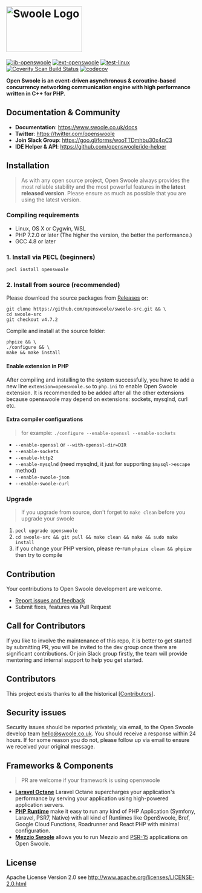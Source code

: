 <h1>
<img width="200" height="120" align=center alt="Swoole Logo" src="https://www.swoole.co.uk/images/swoole-logo.svg" />
</h1>

[![lib-openswoole](https://github.com/openswoole/swoole-src/workflows/lib-openswoole/badge.svg)](https://github.com/openswoole/swoole-src/actions?query=workflow%3Alib-openswoole)
[![ext-openswoole](https://github.com/openswoole/swoole-src/workflows/ext-openswoole/badge.svg)](https://github.com/openswoole/swoole-src/actions?query=workflow%3Aext-openswoole)
[![test-linux](https://github.com/openswoole/swoole-src/workflows/test-linux/badge.svg)](https://github.com/openswoole/swoole-src/actions?query=workflow%3Atest-linux)
[![Coverity Scan Build Status](https://scan.coverity.com/projects/23970/badge.svg)](https://scan.coverity.com/projects/open-swoole-src)
[![codecov](https://codecov.io/gh/openswoole/swoole-src/branch/master/graph/badge.svg)](https://codecov.io/gh/openswoole/swoole-src)

**Open Swoole is an event-driven asynchronous & coroutine-based concurrency networking communication engine with high performance written in C++ for PHP.**

## Documentation & Community

+ __Documentation__: <https://www.swoole.co.uk/docs>
+ __Twitter__: <https://twitter.com/openswoole>
+ __Join Slack Group__: <https://goo.gl/forms/wooTTDmhbu30x4qC3>
+ __IDE Helper & API__: <https://github.com/openswoole/ide-helper>

## Installation

> As with any open source project, Open Swoole always provides the most reliable stability and the most powerful features in **the latest released version**. Please ensure as much as possible that you are using the latest version.

### Compiling requirements

+ Linux, OS X or Cygwin, WSL
+ PHP 7.2.0 or later (The higher the version, the better the performance.)
+ GCC 4.8 or later

### 1. Install via PECL (beginners)

```shell
pecl install openswoole
```

### 2. Install from source (recommended)

Please download the source packages from [Releases](https://github.com/openswoole/swoole-src/releases) or:

```shell
git clone https://github.com/openswoole/swoole-src.git && \
cd swoole-src
git checkout v4.7.2
```

Compile and install at the source folder:

```shell
phpize && \
./configure && \
make && make install
```

#### Enable extension in PHP

After compiling and installing to the system successfully, you have to add a new line `extension=openswoole.so` to `php.ini` to enable Open Swoole extension. It is recommended to be added after all the other extensions because openswoole may depend on extensions: sockets, mysqlnd, curl etc.

#### Extra compiler configurations

> for example: `./configure --enable-openssl --enable-sockets`

+ `--enable-openssl` or `--with-openssl-dir=DIR`
+ `--enable-sockets`
+ `--enable-http2`
+ `--enable-mysqlnd` (need mysqlnd, it just for supporting `$mysql->escape` method)
+ `--enable-swoole-json`
+ `--enable-swoole-curl`

### Upgrade

>  If you upgrade from source, don't forget to `make clean` before you upgrade your swoole

1. `pecl upgrade openswoole`
2. `cd swoole-src && git pull && make clean && make && sudo make install`
3. if you change your PHP version, please re-run `phpize clean && phpize` then try to compile

## Contribution

Your contributions to Open Swoole development are welcome.

* [Report issues and feedback](https://github.com/openswoole/swoole-src/issues)
* Submit fixes, features via Pull Request

## Call for Contributors

If you like to involve the maintenance of this repo, it is better to get started by submitting PR, you will be invited to the dev group once there are significant contributions. Or join Slack group firstly, the team will provide mentoring and internal support to help you get started.

## Contributors

This project exists thanks to all the historical [[Contributors](https://github.com/openswoole/swoole-src/graphs/contributors)].

## Security issues

Security issues should be reported privately, via email, to the Open Swoole develop team [hello@swoole.co.uk](mailto:hello@swoole.co.uk). You should receive a response within 24 hours. If for some reason you do not, please follow up via email to ensure we received your original message.

## Frameworks & Components

> PR are welcome if your framework is using openswoole
 
 - [**Laravel Octane**](https://laravel.com/docs/8.x/octane) Laravel Octane supercharges your application's performance by serving your application using high-powered application servers.
 - [**PHP Runtime**](https://github.com/php-runtime) make it easy to run any kind of PHP Application (Symfony, Laravel, PSR7, Native) with all kind of Runtimes like OpenSwoole, Bref, Google Cloud Functions, Roadrunner and React PHP with minimal configuration.
 - [**Mezzio Swoole**](https://docs.mezzio.dev/mezzio-swoole/) allows you to run Mezzio and [PSR-15](https://www.php-fig.org/psr/psr-15/) applications on Open Swoole.

## License

Apache License Version 2.0 see http://www.apache.org/licenses/LICENSE-2.0.html
